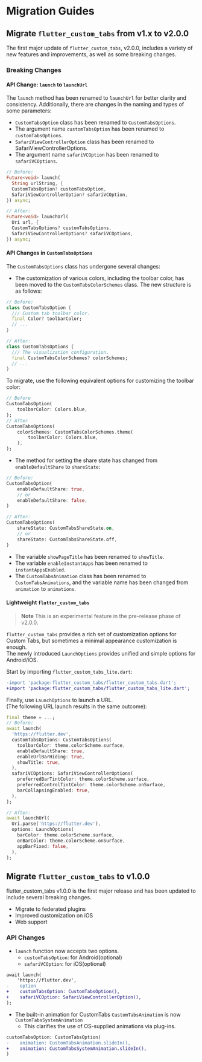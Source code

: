 # Migration Guides

## Migrate `flutter_custom_tabs` from v1.x to v2.0.0
The first major update of `flutter_custom_tabs`, v2.0.0, includes a variety of new features and improvements, as well as some breaking changes.

### Breaking Changes

#### API Change: `launch` to `launchUrl`
The `launch` method has been renamed to `launchUrl` for better clarity and consistency. Additionally, there are changes in the naming and types of some parameters:
- `CustomTabsOption` class has been renamed to `CustomTabsOptions`.
- The argument name `customTabsOption` has been renamed to `customTabsOptions`.
- `SafariViewControllerOption` class has been renamed to SafariViewControllerOptions.
- The argument name `safariVCOption` has been renamed to `safariVCOptions`.

```dart
// Before:
Future<void> launch(
  String urlString, {
  CustomTabsOption? customTabsOption,
  SafariViewControllerOption? safariVCOption,
}) async;

// After:
Future<void> launchUrl(
  Uri url, {
  CustomTabsOptions? customTabsOptions,
  SafariViewControllerOptions? safariVCOptions,
}) async;
```

#### API Changes in `CustomTabsOptions`

The `CustomTabsOptions` class has undergone several changes:
- The customization of various colors, including the toolbar color, has been moved to the `CustomTabsColorSchemes` class. The new structure is as follows:

```dart
// Before:
class CustomTabsOption {
  /// Custom tab toolbar color.
  final Color? toolbarColor;
  // ...  
}

// After:
class CustomTabsOptions {
  /// The visualization configuration.
  final CustomTabsColorSchemes? colorSchemes;
  // ...
}
```

To migrate, use the following equivalent options for customizing the toolbar color:
```dart
// Before
CustomTabsOption(
    toolbarColor: Colors.blue,
);
// After
CustomTabsOptions(
    colorSchemes: CustomTabsColorSchemes.theme(
        toolbarColor: Colors.blue,
    ),
);
```

- The method for setting the share state has changed from `enableDefaultShare` to `shareState`:


```dart
// Before:
CustomTabsOption(
    enableDefaultShare: true,
    // or
    enableDefaultShare: false,
)

// After:
CustomTabsOptions(
    shareState: CustomTabsShareState.on,
    // or
    shareState: CustomTabsShareState.off,
)
```

- The variable `showPageTitle` has been renamed to `showTitle`.
- The variable `enableInstantApps` has been renamed to `instantAppsEnabled`.
- The `CustomTabsAnimation` class has been renamed to `CustomTabsAnimations`, and the variable name has been changed from `animation` to `animations`.

#### Lightweight `flutter_custom_tabs`

> **Note**
> This is an experimental feature in the pre-release phase of v2.0.0.

`flutter_custom_tabs` provides a rich set of customization options for Custom Tabs, but sometimes a minimal appearance customization is enough.  
The newly introduced `LaunchOptions` provides unified and simple options for Android/iOS.

Start by importing `flutter_custom_tabs_lite.dart`:
```diff
-import 'package:flutter_custom_tabs/flutter_custom_tabs.dart';
+import 'package:flutter_custom_tabs/flutter_custom_tabs_lite.dart';
```

Finally, use `LaunchOptions` to launch a URL.  
(The following URL launch results in the same outcome):

```dart
final theme = ...;
// Before:
await launch(
  'https://flutter.dev',
  customTabsOptions: CustomTabsOptions(
    toolbarColor: theme.colorScheme.surface,
    enableDefaultShare: true,
    enableUrlBarHiding: true,
    showTitle: true,
  ),                    
  safariVCOptions: SafariViewControllerOptions(
    preferredBarTintColor: theme.colorScheme.surface,
    preferredControlTintColor: theme.colorScheme.onSurface,
    barCollapsingEnabled: true,
  ),
);

// After:
await launchUrl(
  Uri.parse('https://flutter.dev'),
  options: LaunchOptions(
    barColor: theme.colorScheme.surface,
    onBarColor: theme.colorScheme.onSurface,
    appBarFixed: false,
  ),
);
```

## Migrate `flutter_custom_tabs` to v1.0.0

flutter_custom_tabs v1.0.0 is the first major release and has been updated to include several breaking changes.
- Migrate to federated plugins
- Improved customization on iOS
- Web support

### API Changes
* `launch` function now accepts two options.
  - `customTabsOption`: for Android(optional)
  - `safariVCOption`: for iOS(optional)

```diff
await launch(
    'https://flutter.dev',
-    option
+    customTabsOption: CustomTabsOption(),
+    safariVCOption: SafariViewControllerOption(),
);
```  

* The built-in animation for CustomTabs `CustomTabsAnimation` is now `CustomTabsSystemAnimation`
  - This clarifies the use of OS-supplied animations via plug-ins.

```diff
customTabsOption: CustomTabsOption(
-    animation: CustomTabsAnimation.slideIn(),
+    animation: CustomTabsSystemAnimation.slideIn(),
)
```
